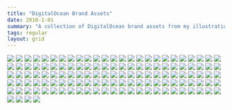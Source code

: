 ```yaml
---
title: "DigitalOcean Brand Assets"
date: 2010-1-01
summary: "A collection of DigitalOcean brand assets from my illustration team"
tags: regular
layout: grid
---
```

<!-- <a class="enlarge" href="/assets/images/dribbble/Angelina_Fabbro.png"><img data-src="/assets/images/dribbble/Angelina_Fabbro.png" src="/assets/images/blank.jpg"></a>
<a class="enlarge" href="/assets/images/dribbble/Annie_Dane.png"><img data-src="/assets/images/dribbble/Annie_Dane.png" src="/assets/images/blank.jpg"></a>
<a class="enlarge" href="/assets/images/dribbble/Erika_Heidi.png"><img data-src="/assets/images/dribbble/Erika_Heidi.png" src="/assets/images/blank.jpg"></a>
<a class="enlarge" href="/assets/images/dribbble/John_Edgar.png"><img data-src="/assets/images/dribbble/John_Edgar.png" src="/assets/images/blank.jpg"></a>
<a class="enlarge" href="/assets/images/dribbble/Mikeal_Rogers.png"><img data-src="/assets/images/dribbble/Mikeal_Rogers.png" src="/assets/images/blank.jpg"></a>
<a class="enlarge" href="/assets/images/dribbble/Juliann_Lajeskie.png"><img data-src="/assets/images/dribbble/Juliann_Lajeskie.png" src="/assets/images/blank.jpg"></a>
<a class="enlarge" href="/assets/images/dribbble/Kaushal_Parikh.png"><img data-src="/assets/images/dribbble/Kaushal_Parikh.png" src="/assets/images/blank.jpg"></a>

<a class="enlarge" href="/assets/images/dribbble/community-icons.png"><img data-src="/assets/images/dribbble/community-icons.png" src="/assets/images/blank.jpg"></a> -->


<!-- ALL GOOD STUFF BELOW -->
<a class="enlarge" href="/assets/images/dribbble/5ways-facebook_1x.png"><img data-src="/assets/images/dribbble/5ways-facebook_1x.png" src="/assets/images/blank.jpg"></a>
<a class="enlarge" href="/assets/images/dribbble/401k-plan_1x.jpg"><img data-src="/assets/images/dribbble/401k-plan_1x.jpg" src="/assets/images/blank.jpg"></a>
<a class="enlarge" href="/assets/images/dribbble/ansible_1x.jpg"><img data-src="/assets/images/dribbble/ansible_1x.jpg" src="/assets/images/blank.jpg"></a>
<a class="enlarge" href="/assets/images/dribbble/apache_nginx.png"><img data-src="/assets/images/dribbble/apache_nginx.png" src="/assets/images/blank.jpg"></a>
<a class="enlarge" href="/assets/images/dribbble/appache-cassandra_1x.png"><img data-src="/assets/images/dribbble/appache-cassandra_1x.png" src="/assets/images/blank.jpg"></a>
<a class="enlarge" href="/assets/images/dribbble/arangodb.jpg"><img data-src="/assets/images/dribbble/arangodb.jpg" src="/assets/images/blank.jpg"></a>
<a class="enlarge" href="/assets/images/dribbble/awesome-events_1x.jpg"><img data-src="/assets/images/dribbble/awesome-events_1x.jpg" src="/assets/images/blank.jpg"></a>
<a class="enlarge" href="/assets/images/dribbble/be-that-aha-moment.png"><img data-src="/assets/images/dribbble/be-that-aha-moment.png" src="/assets/images/blank.jpg"></a>
<a class="enlarge" href="/assets/images/dribbble/booktype.png"><img data-src="/assets/images/dribbble/booktype.png" src="/assets/images/blank.jpg"></a>
<a class="enlarge" href="/assets/images/dribbble/cables-fun_1x.png"><img data-src="/assets/images/dribbble/cables-fun_1x.png" src="/assets/images/blank.jpg"></a>
<a class="enlarge" href="/assets/images/dribbble/canada.png"><img data-src="/assets/images/dribbble/canada.png" src="/assets/images/blank.jpg"></a>
<a class="enlarge" href="/assets/images/dribbble/cloud_city2_1x.jpg"><img data-src="/assets/images/dribbble/cloud_city2_1x.jpg" src="/assets/images/blank.jpg"></a>
<a class="enlarge" href="/assets/images/dribbble/cloud-config-scripting_facebook_v3_1x.png"><img data-src="/assets/images/dribbble/cloud-config-scripting_facebook_v3_1x.png" src="/assets/images/blank.jpg"></a>
<a class="enlarge" href="/assets/images/dribbble/commuter-benefits_1x.jpg"><img data-src="/assets/images/dribbble/commuter-benefits_1x.jpg" src="/assets/images/blank.jpg"></a>
<a class="enlarge" href="/assets/images/dribbble/configure_kubernetes-twitter-v2_1x.png"><img data-src="/assets/images/dribbble/configure_kubernetes-twitter-v2_1x.png" src="/assets/images/blank.jpg"></a>
<a class="enlarge" href="/assets/images/dribbble/confirmation-gif_4_dark__1x.png"><img data-src="/assets/images/dribbble/confirmation-gif_4_dark__1x.png" src="/assets/images/blank.jpg"></a>
<a class="enlarge" href="/assets/images/dribbble/corevalues-badges-1.png"><img data-src="/assets/images/dribbble/corevalues-badges-1.png" src="/assets/images/blank.jpg"></a>
<a class="enlarge" href="/assets/images/dribbble/corevalues-badges-2.png"><img data-src="/assets/images/dribbble/corevalues-badges-2.png" src="/assets/images/blank.jpg"></a>
<a class="enlarge" href="/assets/images/dribbble/corevalues-badges-3.png"><img data-src="/assets/images/dribbble/corevalues-badges-3.png" src="/assets/images/blank.jpg"></a>
<a class="enlarge" href="/assets/images/dribbble/custom_connections.png"><img data-src="/assets/images/dribbble/custom_connections.png" src="/assets/images/blank.jpg"></a>
<a class="enlarge" href="/assets/images/dribbble/custom-work-stations_1x.jpg"><img data-src="/assets/images/dribbble/custom-work-stations_1x.jpg" src="/assets/images/blank.jpg"></a>
<a class="enlarge" href="/assets/images/dribbble/deployserver---final_1x.png"><img data-src="/assets/images/dribbble/deployserver---final_1x.png" src="/assets/images/blank.jpg"></a>
<a class="enlarge" href="/assets/images/dribbble/devise_and_omniauth-dribbs2.png"><img data-src="/assets/images/dribbble/devise_and_omniauth-dribbs2.png" src="/assets/images/blank.jpg"></a>
<a class="enlarge" href="/assets/images/dribbble/devkidsclub_dribbble_1x.png"><img data-src="/assets/images/dribbble/devkidsclub_dribbble_1x.png" src="/assets/images/blank.jpg"></a>
<a class="enlarge" href="/assets/images/dribbble/dino_sammy.png"><img data-src="/assets/images/dribbble/dino_sammy.png" src="/assets/images/blank.jpg"></a>
<a class="enlarge" href="/assets/images/dribbble/dns2.png"><img data-src="/assets/images/dribbble/dns2.png" src="/assets/images/blank.jpg"></a>
<a class="enlarge" href="/assets/images/dribbble/do-officeillustration-v7_1x.png"><img data-src="/assets/images/dribbble/do-officeillustration-v7_1x.png" src="/assets/images/blank.jpg"></a>
<a class="enlarge" href="/assets/images/dribbble/dockerecosystem-facebook.4_1x.png"><img data-src="/assets/images/dribbble/dockerecosystem-facebook.4_1x.png" src="/assets/images/blank.jpg"></a>
<a class="enlarge" href="/assets/images/dribbble/docpadapplication-v2_1x.png"><img data-src="/assets/images/dribbble/docpadapplication-v2_1x.png" src="/assets/images/blank.jpg"></a>
<a class="enlarge" href="/assets/images/dribbble/drone_1_click-twitter.v4_1x.png"><img data-src="/assets/images/dribbble/drone_1_click-twitter.v4_1x.png" src="/assets/images/blank.jpg"></a>
<a class="enlarge" href="/assets/images/dribbble/education-support_1x.jpg"><img data-src="/assets/images/dribbble/education-support_1x.jpg" src="/assets/images/blank.jpg"></a>
<a class="enlarge" href="/assets/images/dribbble/efk-logsearch_dribbs_1x.png"><img data-src="/assets/images/dribbble/efk-logsearch_dribbs_1x.png" src="/assets/images/blank.jpg"></a>
<a class="enlarge" href="/assets/images/dribbble/elk---drib_1x.png"><img data-src="/assets/images/dribbble/elk---drib_1x.png" src="/assets/images/blank.jpg"></a>
<a class="enlarge" href="/assets/images/dribbble/feedback.png"><img data-src="/assets/images/dribbble/feedback.png" src="/assets/images/blank.jpg"></a>
<a class="enlarge" href="/assets/images/dribbble/flask-dribbble.png"><img data-src="/assets/images/dribbble/flask-dribbble.png" src="/assets/images/blank.jpg"></a>
<a class="enlarge" href="/assets/images/dribbble/flexible-vacation-time_1x.jpg"><img data-src="/assets/images/dribbble/flexible-vacation-time_1x.jpg" src="/assets/images/blank.jpg"></a>
<a class="enlarge" href="/assets/images/dribbble/foreman_puppet_nodes-facebook.png"><img data-src="/assets/images/dribbble/foreman_puppet_nodes-facebook.png" src="/assets/images/blank.jpg"></a>
<a class="enlarge" href="/assets/images/dribbble/fra1_1x.jpg"><img data-src="/assets/images/dribbble/fra1_1x.jpg" src="/assets/images/blank.jpg"></a>
<a class="enlarge" href="/assets/images/dribbble/free-lunch-everyday_1x.jpg"><img data-src="/assets/images/dribbble/free-lunch-everyday_1x.jpg" src="/assets/images/blank.jpg"></a>
<a class="enlarge" href="/assets/images/dribbble/freebsd-shoes_1x.png"><img data-src="/assets/images/dribbble/freebsd-shoes_1x.png" src="/assets/images/blank.jpg"></a>
<a class="enlarge" href="/assets/images/dribbble/full-health-coverage_1x.jpg"><img data-src="/assets/images/dribbble/full-health-coverage_1x.jpg" src="/assets/images/blank.jpg"></a>
<a class="enlarge" href="/assets/images/dribbble/german_dc_1x.jpg"><img data-src="/assets/images/dribbble/german_dc_1x.jpg" src="/assets/images/blank.jpg"></a>
<a class="enlarge" href="/assets/images/dribbble/get_started.png"><img data-src="/assets/images/dribbble/get_started.png" src="/assets/images/blank.jpg"></a>
<a class="enlarge" href="/assets/images/dribbble/getpaid.png"><img data-src="/assets/images/dribbble/getpaid.png" src="/assets/images/blank.jpg"></a>
<a class="enlarge" href="/assets/images/dribbble/godependencies_blog.v2-02_1x.png"><img data-src="/assets/images/dribbble/godependencies_blog.v2-02_1x.png" src="/assets/images/blank.jpg"></a>
<a class="enlarge" href="/assets/images/dribbble/gym-reimbursement_1x.jpg"><img data-src="/assets/images/dribbble/gym-reimbursement_1x.jpg" src="/assets/images/blank.jpg"></a>
<a class="enlarge" href="/assets/images/dribbble/h2o-dribbble_1x.jpg"><img data-src="/assets/images/dribbble/h2o-dribbble_1x.jpg" src="/assets/images/blank.jpg"></a>
<a class="enlarge" href="/assets/images/dribbble/hacktoberfest.png"><img data-src="/assets/images/dribbble/hacktoberfest.png" src="/assets/images/blank.jpg"></a>
<a class="enlarge" href="/assets/images/dribbble/heartbot-icons_1x.png"><img data-src="/assets/images/dribbble/heartbot-icons_1x.png" src="/assets/images/blank.jpg"></a>
<a class="enlarge" href="/assets/images/dribbble/high_availability_dribbble.jpg"><img data-src="/assets/images/dribbble/high_availability_dribbble.jpg" src="/assets/images/blank.jpg"></a>
<a class="enlarge" href="/assets/images/dribbble/how-to-migrate-to-a-new-linux-server---facebook_1x.png"><img data-src="/assets/images/dribbble/how-to-migrate-to-a-new-linux-server---facebook_1x.png" src="/assets/images/blank.jpg"></a>
<a class="enlarge" href="/assets/images/dribbble/huge-pages_1x.png"><img data-src="/assets/images/dribbble/huge-pages_1x.png" src="/assets/images/blank.jpg"></a>
<a class="enlarge" href="/assets/images/dribbble/in-depth_tutorials_1x.jpg"><img data-src="/assets/images/dribbble/in-depth_tutorials_1x.jpg" src="/assets/images/blank.jpg"></a>
<a class="enlarge" href="/assets/images/dribbble/install_cassandra-dribble.png"><img data-src="/assets/images/dribbble/install_cassandra-dribble.png" src="/assets/images/blank.jpg"></a>
<a class="enlarge" href="/assets/images/dribbble/installnginx.4-photoshop_1x.png"><img data-src="/assets/images/dribbble/installnginx.4-photoshop_1x.png" src="/assets/images/blank.jpg"></a>
<a class="enlarge" href="/assets/images/dribbble/introducing_ams3-dribbs-big_1x.png"><img data-src="/assets/images/dribbble/introducing_ams3-dribbs-big_1x.png" src="/assets/images/blank.jpg"></a>
<a class="enlarge" href="/assets/images/dribbble/ipv6.png"><img data-src="/assets/images/dribbble/ipv6.png" src="/assets/images/blank.jpg"></a>
<a class="enlarge" href="/assets/images/dribbble/java.jpg"><img data-src="/assets/images/dribbble/java.jpg" src="/assets/images/blank.jpg"></a>
<a class="enlarge" href="/assets/images/dribbble/javascript.jpg"><img data-src="/assets/images/dribbble/javascript.jpg" src="/assets/images/blank.jpg"></a>
<a class="enlarge" href="/assets/images/dribbble/kibana2.jpg"><img data-src="/assets/images/dribbble/kibana2.jpg" src="/assets/images/blank.jpg"></a>
<a class="enlarge" href="/assets/images/dribbble/lamp.png"><img data-src="/assets/images/dribbble/lamp.png" src="/assets/images/blank.jpg"></a>
<a class="enlarge" href="/assets/images/dribbble/lemp.png"><img data-src="/assets/images/dribbble/lemp.png" src="/assets/images/blank.jpg"></a>
<a class="enlarge" href="/assets/images/dribbble/let_s-encrypt-fb-_apache_.png"><img data-src="/assets/images/dribbble/let_s-encrypt-fb-_apache_.png" src="/assets/images/blank.jpg"></a>
<a class="enlarge" href="/assets/images/dribbble/linux.png"><img data-src="/assets/images/dribbble/linux.png" src="/assets/images/blank.jpg"></a>
<a class="enlarge" href="/assets/images/dribbble/london-calling.png"><img data-src="/assets/images/dribbble/london-calling.png" src="/assets/images/blank.jpg"></a>
<a class="enlarge" href="/assets/images/dribbble/magento-facebook.png"><img data-src="/assets/images/dribbble/magento-facebook.png" src="/assets/images/blank.jpg"></a>
<a class="enlarge" href="/assets/images/dribbble/mail-in-a-box_dribbble.png"><img data-src="/assets/images/dribbble/mail-in-a-box_dribbble.png" src="/assets/images/blank.jpg"></a>
<a class="enlarge" href="/assets/images/dribbble/mediawiki-twitter-v2-01_1x.png"><img data-src="/assets/images/dribbble/mediawiki-twitter-v2-01_1x.png" src="/assets/images/blank.jpg"></a>
<a class="enlarge" href="/assets/images/dribbble/mobile-developers-explosion_1x.png"><img data-src="/assets/images/dribbble/mobile-developers-explosion_1x.png" src="/assets/images/blank.jpg"></a>
<a class="enlarge" href="/assets/images/dribbble/moinmoin.png"><img data-src="/assets/images/dribbble/moinmoin.png" src="/assets/images/blank.jpg"></a>
<a class="enlarge" href="/assets/images/dribbble/mumble_1x.png"><img data-src="/assets/images/dribbble/mumble_1x.png" src="/assets/images/blank.jpg"></a>
<a class="enlarge" href="/assets/images/dribbble/mural_facebook.v2_1x.png"><img data-src="/assets/images/dribbble/mural_facebook.v2_1x.png" src="/assets/images/blank.jpg"></a>
<a class="enlarge" href="/assets/images/dribbble/nagios4-twitter-02_1x.png"><img data-src="/assets/images/dribbble/nagios4-twitter-02_1x.png" src="/assets/images/blank.jpg"></a>
<a class="enlarge" href="/assets/images/dribbble/ngx_pagespeed.png"><img data-src="/assets/images/dribbble/ngx_pagespeed.png" src="/assets/images/blank.jpg"></a>
<a class="enlarge" href="/assets/images/dribbble/node_js_fb.png"><img data-src="/assets/images/dribbble/node_js_fb.png" src="/assets/images/blank.jpg"></a>
<a class="enlarge" href="/assets/images/dribbble/nyc_dc_1x.jpg"><img data-src="/assets/images/dribbble/nyc_dc_1x.jpg" src="/assets/images/blank.jpg"></a>
<a class="enlarge" href="/assets/images/dribbble/open_vpn_server_1x.jpg"><img data-src="/assets/images/dribbble/open_vpn_server_1x.jpg" src="/assets/images/blank.jpg"></a>
<a class="enlarge" href="/assets/images/dribbble/openshift.png"><img data-src="/assets/images/dribbble/openshift.png" src="/assets/images/blank.jpg"></a>
<a class="enlarge" href="/assets/images/dribbble/openvpn-facebook_1x.png"><img data-src="/assets/images/dribbble/openvpn-facebook_1x.png" src="/assets/images/blank.jpg"></a>
<a class="enlarge" href="/assets/images/dribbble/packagemanagementbasics-twitter.png"><img data-src="/assets/images/dribbble/packagemanagementbasics-twitter.png" src="/assets/images/blank.jpg"></a>
<a class="enlarge" href="/assets/images/dribbble/pattern-lifesaver_1x.png"><img data-src="/assets/images/dribbble/pattern-lifesaver_1x.png" src="/assets/images/blank.jpg"></a>
<a class="enlarge" href="/assets/images/dribbble/pattern-maps-white_1x.png"><img data-src="/assets/images/dribbble/pattern-maps-white_1x.png" src="/assets/images/blank.jpg"></a>
<a class="enlarge" href="/assets/images/dribbble/pattern-nautical-wireframe-flag_1x.png"><img data-src="/assets/images/dribbble/pattern-nautical-wireframe-flag_1x.png" src="/assets/images/blank.jpg"></a>
<a class="enlarge" href="/assets/images/dribbble/pattern-paper-boats-dark_1x.png"><img data-src="/assets/images/dribbble/pattern-paper-boats-dark_1x.png" src="/assets/images/blank.jpg"></a>
<a class="enlarge" href="/assets/images/dribbble/pattern-paper-planes_1x.png"><img data-src="/assets/images/dribbble/pattern-paper-planes_1x.png" src="/assets/images/blank.jpg"></a>
<a class="enlarge" href="/assets/images/dribbble/php-horizontal-scaling_1x.jpg"><img data-src="/assets/images/dribbble/php-horizontal-scaling_1x.jpg" src="/assets/images/blank.jpg"></a>
<a class="enlarge" href="/assets/images/dribbble/php.png"><img data-src="/assets/images/dribbble/php.png" src="/assets/images/blank.jpg"></a>
<a class="enlarge" href="/assets/images/dribbble/postgresql_facebook_1x.png"><img data-src="/assets/images/dribbble/postgresql_facebook_1x.png" src="/assets/images/blank.jpg"></a>
<a class="enlarge" href="/assets/images/dribbble/prometheus.png"><img data-src="/assets/images/dribbble/prometheus.png" src="/assets/images/blank.jpg"></a>
<a class="enlarge" href="/assets/images/dribbble/puppet-in-standalone-dribbble.png"><img data-src="/assets/images/dribbble/puppet-in-standalone-dribbble.png" src="/assets/images/blank.jpg"></a>
<a class="enlarge" href="/assets/images/dribbble/railspassanger.png"><img data-src="/assets/images/dribbble/railspassanger.png" src="/assets/images/blank.jpg"></a>
<a class="enlarge" href="/assets/images/dribbble/rasmus_1x.jpg"><img data-src="/assets/images/dribbble/rasmus_1x.jpg" src="/assets/images/blank.jpg"></a>
<a class="enlarge" href="/assets/images/dribbble/redis_cashing.png"><img data-src="/assets/images/dribbble/redis_cashing.png" src="/assets/images/blank.jpg"></a>
<a class="enlarge" href="/assets/images/dribbble/redissession-twitter_1x.png"><img data-src="/assets/images/dribbble/redissession-twitter_1x.png" src="/assets/images/blank.jpg"></a>
<a class="enlarge" href="/assets/images/dribbble/review.png"><img data-src="/assets/images/dribbble/review.png" src="/assets/images/blank.jpg"></a>
<a class="enlarge" href="/assets/images/dribbble/rtfm.png"><img data-src="/assets/images/dribbble/rtfm.png" src="/assets/images/blank.jpg"></a>
<a class="enlarge" href="/assets/images/dribbble/saltcloud2.png"><img data-src="/assets/images/dribbble/saltcloud2.png" src="/assets/images/blank.jpg"></a>
<a class="enlarge" href="/assets/images/dribbble/saltstack-dribbble_1x.png"><img data-src="/assets/images/dribbble/saltstack-dribbble_1x.png" src="/assets/images/blank.jpg"></a>
<a class="enlarge" href="/assets/images/dribbble/services_coreos.png"><img data-src="/assets/images/dribbble/services_coreos.png" src="/assets/images/blank.jpg"></a>
<a class="enlarge" href="/assets/images/dribbble/sf_dc.jpg"><img data-src="/assets/images/dribbble/sf_dc.jpg" src="/assets/images/blank.jpg"></a>
<a class="enlarge" href="/assets/images/dribbble/sftp-wallpaper_1x.png"><img data-src="/assets/images/dribbble/sftp-wallpaper_1x.png" src="/assets/images/blank.jpg"></a>
<a class="enlarge" href="/assets/images/dribbble/share_resouces.jpg"><img data-src="/assets/images/dribbble/share_resouces.jpg" src="/assets/images/blank.jpg"></a>
<a class="enlarge" href="/assets/images/dribbble/simple_tutorials_1x.jpg"><img data-src="/assets/images/dribbble/simple_tutorials_1x.jpg" src="/assets/images/blank.jpg"></a>
<a class="enlarge" href="/assets/images/dribbble/singapore_dc.jpg"><img data-src="/assets/images/dribbble/singapore_dc.jpg" src="/assets/images/blank.jpg"></a>
<a class="enlarge" href="/assets/images/dribbble/speedup.png"><img data-src="/assets/images/dribbble/speedup.png" src="/assets/images/blank.jpg"></a>
<a class="enlarge" href="/assets/images/dribbble/ssh_keys.jpg"><img data-src="/assets/images/dribbble/ssh_keys.jpg" src="/assets/images/blank.jpg"></a>
<a class="enlarge" href="/assets/images/dribbble/ssl_certificate-dribbs_1x.png"><img data-src="/assets/images/dribbble/ssl_certificate-dribbs_1x.png" src="/assets/images/blank.jpg"></a>
<a class="enlarge" href="/assets/images/dribbble/steampunk_sammy2.png"><img data-src="/assets/images/dribbble/steampunk_sammy2.png" src="/assets/images/blank.jpg"></a>
<a class="enlarge" href="/assets/images/dribbble/swap.png"><img data-src="/assets/images/dribbble/swap.png" src="/assets/images/blank.jpg"></a>
<a class="enlarge" href="/assets/images/dribbble/symfony2-dribbble_1x.png"><img data-src="/assets/images/dribbble/symfony2-dribbble_1x.png" src="/assets/images/blank.jpg"></a>
<a class="enlarge" href="/assets/images/dribbble/systemdessentials-twitter.png"><img data-src="/assets/images/dribbble/systemdessentials-twitter.png" src="/assets/images/blank.jpg"></a>
<a class="enlarge" href="/assets/images/dribbble/thank_you.png"><img data-src="/assets/images/dribbble/thank_you.png" src="/assets/images/blank.jpg"></a>
<a class="enlarge" href="/assets/images/dribbble/toronto_skyline.png"><img data-src="/assets/images/dribbble/toronto_skyline.png" src="/assets/images/blank.jpg"></a>
<a class="enlarge" href="/assets/images/dribbble/untitled-3_1x.png"><img data-src="/assets/images/dribbble/untitled-3_1x.png" src="/assets/images/blank.jpg"></a>
<a class="enlarge" href="/assets/images/dribbble/updates_1x.jpg"><img data-src="/assets/images/dribbble/updates_1x.jpg" src="/assets/images/blank.jpg"></a>
<a class="enlarge" href="/assets/images/dribbble/user_data_dribble.png"><img data-src="/assets/images/dribbble/user_data_dribble.png" src="/assets/images/blank.jpg"></a>
<a class="enlarge" href="/assets/images/dribbble/vip_tickets.png"><img data-src="/assets/images/dribbble/vip_tickets.png" src="/assets/images/blank.jpg"></a>
<a class="enlarge" href="/assets/images/dribbble/vpn.png"><img data-src="/assets/images/dribbble/vpn.png" src="/assets/images/blank.jpg"></a>
<a class="enlarge" href="/assets/images/dribbble/webapp1_1x.png"><img data-src="/assets/images/dribbble/webapp1_1x.png" src="/assets/images/blank.jpg"></a>
<a class="enlarge" href="/assets/images/dribbble/webapp2_1x.png"><img data-src="/assets/images/dribbble/webapp2_1x.png" src="/assets/images/blank.jpg"></a>
<a class="enlarge" href="/assets/images/dribbble/webapp3_1x.png"><img data-src="/assets/images/dribbble/webapp3_1x.png" src="/assets/images/blank.jpg"></a>
<a class="enlarge" href="/assets/images/dribbble/webapp4_1x.png"><img data-src="/assets/images/dribbble/webapp4_1x.png" src="/assets/images/blank.jpg"></a>
<a class="enlarge" href="/assets/images/dribbble/webapp5_1x.png"><img data-src="/assets/images/dribbble/webapp5_1x.png" src="/assets/images/blank.jpg"></a>
<a class="enlarge" href="/assets/images/dribbble/webapplication.dribbble_1x.png"><img data-src="/assets/images/dribbble/webapplication.dribbble_1x.png" src="/assets/images/blank.jpg"></a>
<a class="enlarge" href="/assets/images/dribbble/wordpress_freebsd_dribbble.png"><img data-src="/assets/images/dribbble/wordpress_freebsd_dribbble.png" src="/assets/images/blank.jpg"></a>
<a class="enlarge" href="/assets/images/dribbble/wordpress_lightspeed.jpg"><img data-src="/assets/images/dribbble/wordpress_lightspeed.jpg" src="/assets/images/blank.jpg"></a>
<a class="enlarge" href="/assets/images/dribbble/wordpress_multisite_with_nginx-facebook.png"><img data-src="/assets/images/dribbble/wordpress_multisite_with_nginx-facebook.png" src="/assets/images/blank.jpg"></a>
<a class="enlarge" href="/assets/images/dribbble/wp_ansible_1x.jpg"><img data-src="/assets/images/dribbble/wp_ansible_1x.jpg" src="/assets/images/blank.jpg"></a>
<a class="enlarge" href="/assets/images/dribbble/xray_sammy.png"><img data-src="/assets/images/dribbble/xray_sammy.png" src="/assets/images/blank.jpg"></a>